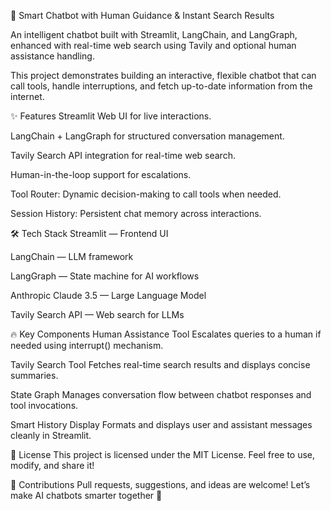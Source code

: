 🤖 Smart Chatbot with Human Guidance & Instant Search Results

An intelligent chatbot built with Streamlit, LangChain, and LangGraph, enhanced with real-time web search using Tavily and optional human assistance handling.

This project demonstrates building an interactive, flexible chatbot that can call tools, handle interruptions, and fetch up-to-date information from the internet.

✨ Features
Streamlit Web UI for live interactions.

LangChain + LangGraph for structured conversation management.

Tavily Search API integration for real-time web search.

Human-in-the-loop support for escalations.

Tool Router: Dynamic decision-making to call tools when needed.

Session History: Persistent chat memory across interactions.

🛠 Tech Stack
Streamlit — Frontend UI

LangChain — LLM framework

LangGraph — State machine for AI workflows

Anthropic Claude 3.5 — Large Language Model

Tavily Search API — Web search for LLMs

🔥 Key Components
Human Assistance Tool
Escalates queries to a human if needed using interrupt() mechanism.

Tavily Search Tool
Fetches real-time search results and displays concise summaries.

State Graph
Manages conversation flow between chatbot responses and tool invocations.

Smart History Display
Formats and displays user and assistant messages cleanly in Streamlit.

📜 License
This project is licensed under the MIT License.
Feel free to use, modify, and share it!

🤝 Contributions
Pull requests, suggestions, and ideas are welcome!
Let’s make AI chatbots smarter together 🚀

